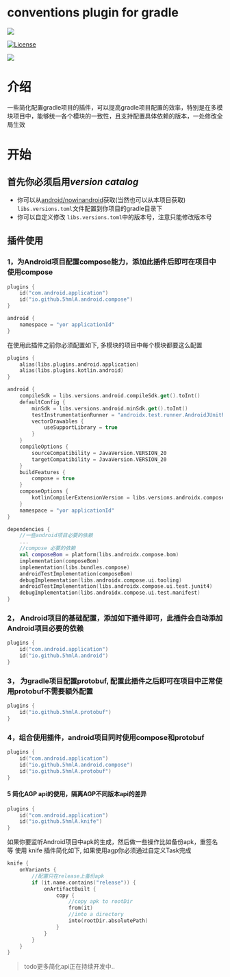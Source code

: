 # conventions plugin for gradle

![](https://img.shields.io/badge/Android-Plugins-brightgreen.svg)

[![License](https://img.shields.io/badge/LICENSE-Apache%202-green.svg?style=flat-square)](https://www.apache.org/licenses/LICENSE-2.0)

![](https://img.shields.io/badge/Android%20Gradle%20Plugin-8.3+-lightgreen.svg)

# 介绍
一些简化配置gradle项目的插件，可以提高gradle项目配置的效率，特别是在多模块项目中，能够统一各个模块的一致性，且支持配置具体依赖的版本，一处修改全局生效

# 开始
## 首先你必须启用*version catalog*
- 你可以从[android/nowinandroid](https://github.com/android/nowinandroid)获取(当然也可以从本项目获取) ```libs.versions.toml```文件配置到你项目的gradle目录下
- 你可以自定义修改 ```libs.versions.toml```中的版本号，注意只能修改版本号
## 插件使用
### 1，为Android项目配置compose能力，添加此插件后即可在项目中使用compose
```kotlin
plugins {
    id("com.android.application")
    id("io.github.5hmlA.android.compose")
}

android {
    namespace = "yor applicationId"
}
```
在使用此插件之前你必须配置如下, 多模块的项目中每个模块都要这么配置
```kotlin
plugins {
    alias(libs.plugins.android.application)
    alias(libs.plugins.kotlin.android)
}

android {
    compileSdk = libs.versions.android.compileSdk.get().toInt()
    defaultConfig {
        minSdk = libs.versions.android.minSdk.get().toInt()
        testInstrumentationRunner = "androidx.test.runner.AndroidJUnitRunner"
        vectorDrawables {
            useSupportLibrary = true
        }
    }
    compileOptions {
        sourceCompatibility = JavaVersion.VERSION_20
        targetCompatibility = JavaVersion.VERSION_20
    }
    buildFeatures {
        compose = true
    }
    composeOptions {
        kotlinCompilerExtensionVersion = libs.versions.androidx.compose.compiler.get()
    }
    namespace = "yor applicationId"
}

dependencies {
    //一些android项目必要的依赖
    ...
    //compose 必要的依赖
    val composeBom = platform(libs.androidx.compose.bom)
    implementation(composeBom)
    implementation(libs.bundles.compose)
    androidTestImplementation(composeBom)
    debugImplementation(libs.androidx.compose.ui.tooling)
    androidTestImplementation(libs.androidx.compose.ui.test.junit4)
    debugImplementation(libs.androidx.compose.ui.test.manifest)
}
```

### 2， Android项目的基础配置，添加如下插件即可，此插件会自动添加Android项目必要的依赖
```kotlin
plugins {
    id("com.android.application")
    id("io.github.5hmlA.android")
}
```

### 3， 为gradle项目配置protobuf, 配置此插件之后即可在项目中正常使用protobuf不需要额外配置
```kotlin
plugins {
    id("io.github.5hmlA.protobuf")
}
```

### 4，组合使用插件，android项目同时使用compose和protobuf
```kotlin
plugins {
    id("com.android.application")
    id("io.github.5hmlA.android.compose")
    id("io.github.5hmlA.protobuf")
}
```

#### 5 简化AGP api的使用，隔离AGP不同版本api的差异
```kotlin
plugins {
    id("com.android.application")
    id("io.github.5hmlA.knife")
}
```
如果你要监听Android项目中apk的生成，然后做一些操作比如备份apk，重签名等
使用 knife 插件简化如下, 如果使用agp你必须通过自定义Task完成
```kotlin
knife {
    onVariants {
        //配置只在release上备份apk
        if (it.name.contains("release")) {
            onArtifactBuilt {
                copy {
                    //copy apk to rootDir
                    from(it)
                    //into a directory
                    into(rootDir.absolutePath)
                }
            }
        }
    }
}
```
>todo更多简化api正在持续开发中..
